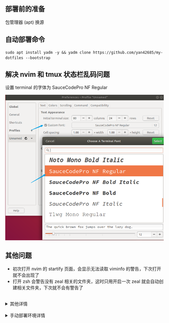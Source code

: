 ## 部署前的准备

包管理器 (apt) 换源

## 自动部署命令

`sudo apt install yadm -y && yadm clone https://github.com/yan42685/my-dotfiles --bootstrap`

## 解决 nvim 和 tmux 状态栏乱码问题

设置 terminal 的字体为 SauceCodePro NF Regular
<br>

![Ubuntu18 设置 gnome-terminal 字体示例图](https://raw.githubusercontent.com/yan42685/dotfiles/master/.config/images/font-settting.png)

## 其他问题

- 初次打开 nvim 的 startify 页面，会显示无法读取 viminfo 的警告，下次打开就不会出现了
- 打开 zsh 会警告没有 zeal 相关的文件夹，这时只用开启一次 zeal 就会自动创建相关文件夹，下次就不会有警告了

<br>
<details>
<summary>其他详情</summary>

- dotfiles 里的.local/share/nvim/site/autoload/plug.vim 是 vim-plug 插件管理器的源文件，意味着不会更新 vim-plug 了

</details>

<br>
<details>
<summary>手动部署环境详情</summary>

## 依赖

- pyenv

```bash
sudo apt install -y make build-essential libssl-dev zlib1g-dev libbz2-dev
libreadline-dev libsqlite3-dev wget curl llvm libncurses5-dev libncursesw5-dev
xz-utils tk-dev libffi-dev liblzma-dev python-openssl git
```

```bash
git clone https://github.com/yyuu/pyenv.git ~/.pyenv
```

- python3, pip3
- node, npm
- snap
- zsh
- zgen
- nvim
- neovim-remote `pip3 install neovim-remote`
- lua
- trash
- ccls （from snap)
- universal ctags
- global
- NerdFont 终端字体：SauceCodePro NF
  (regular+bold+italic+bold italic) 或 DroidSansMono NF
- eslint prettier pylint autopep8 cppcheck clang-format
- rg
- fzf
- tmux (tmux-finger 插件依赖 gawk 包，`sudo apt install gawk`)

# 其他非必须工具推荐

- zeal 查看各种离线文档
- nnn 文件管理器
- bat 略好看的 cat
- 无道词典
- gdb-dashboard 更好看的 gdb
- 如果是用的 gnome-terminal, 可以考虑从`https://github.com/Mayccoll/Gogh`安装比较好看
  的主题（暂时用 material )
- asynctask (`mkdir ~/github && cd ~/github && git clone --depth 1 https://github.com/skywind3000/asynctasks.vim && ln -s ~/github/asynctasks.vim/bin/asynctask ~/.local/bin`)
- Alacritty （这个终端模拟器不能正常显示 emoji, 其他都挺好）
- syncthing.x64 （同步工具）
- Joplin 记笔记

## 如何在远程机器上使用本地 zsh

[https://github.com/rutchkiwi/copyzshell](https://github.com/rutchkiwi/copyzshell)

```bash
git clone https://github.com/rutchkiwi/copyzshell.git ~ZSH_CUSTOM/plugins/copyzshell
```

```bash
copyzshell <remote machine>
```

## 如何在远程机器上使用本地 vim

[https://unix.stackexchange.com/questions/202918/how-do-i-remotely-edit-files-via-ssh](https://unix.stackexchange.com/questions/202918/how-do-i-remotely-edit-files-via-ssh)

使用 sshfs 把远程文件夹 mount 到本地

</details>
